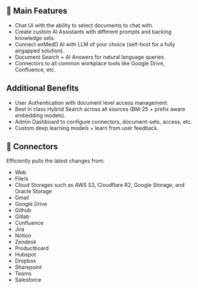 ## 💃 Main Features

- Chat UI with the ability to select documents to chat with.
- Create custom AI Assistants with different prompts and backing knowledge sets.
- Connect enMedD AI with LLM of your choice (self-host for a fully airgapped solution).
- Document Search + AI Answers for natural language queries.
- Connectors to all common workplace tools like Google Drive, Confluence, etc.

## Additional Benefits

- User Authentication with document level access management.
- Best in class Hybrid Search across all sources (BM-25 + prefix aware embedding models).
- Admin Dashboard to configure connectors, document-sets, access, etc.
- Custom deep learning models + learn from user feedback.

## 🔌 Connectors

Efficiently pulls the latest changes from:

- Web
- File/s
- Cloud Storages such as AWS S3, Cloudflare R2, Google Storage, and Oracle Storage
- Gmail
- Google Drive
- Github
- Gitlab
- Confluence
- Jira
- Notion
- Zendesk
- Productboard
- Hubspot
- Dropbox
- Sharepoint
- Teams
- Salesforce
